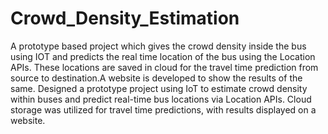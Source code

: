 # Crowd_Density_Estimation

A prototype based project which gives the crowd density inside the bus using IOT and predicts the real time location of the bus using the Location APIs.
These locations are saved in cloud for the travel time prediction from source to destination.A website is developed to show the results of the same. 
Designed a prototype project using IoT to estimate crowd density within buses and predict real-time bus locations via Location APIs. 
Cloud storage was utilized for travel time predictions, with results displayed on a website.
